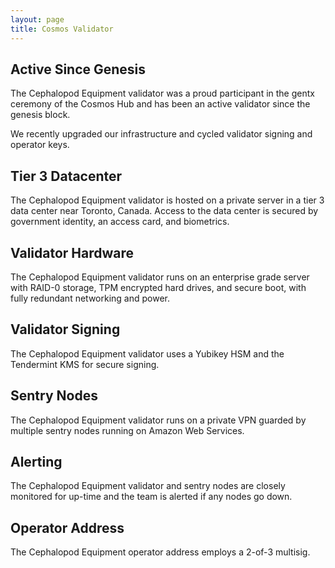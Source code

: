 ```yaml
---
layout: page
title: Cosmos Validator
---
```


## Active Since Genesis

The Cephalopod Equipment validator was a proud participant in the gentx ceremony
of the Cosmos Hub and has been an active validator since the genesis block.

We recently upgraded our infrastructure and cycled validator signing and
operator keys.

## Tier 3 Datacenter

The Cephalopod Equipment validator is hosted on a private server in a tier 3 data center near
Toronto, Canada. Access to the data center is secured by government identity, an
access card, and biometrics.

## Validator Hardware

The Cephalopod Equipment validator runs on an enterprise grade server with
RAID-0 storage, TPM encrypted hard drives, and secure boot, with fully redundant
networking and power.

## Validator Signing

The Cephalopod Equipment validator uses a Yubikey HSM and the Tendermint KMS for
secure signing.

## Sentry Nodes

The Cephalopod Equipment validator runs on a private VPN guarded by multiple sentry nodes running on Amazon Web Services.

## Alerting

The Cephalopod Equipment validator and sentry nodes are closely monitored for
up-time and the team is alerted if any nodes go down.

## Operator Address

The Cephalopod Equipment operator address employs a 2-of-3 multisig.


